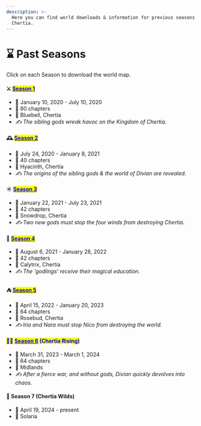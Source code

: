 ```yaml
---
description: >-
  Here you can find world downloads & information for previous seasons of
  Chertia.
---
```


# ⌛ Past Seasons

Click on each Season to download the world map.

#### ⚔️ [<mark style="color:blue;">Season 1</mark>](https://drive.google.com/file/d/18hfjLJO0oc45OuB9qT88k3MhgFSbCKZ\_/view?usp=share\_link)

* 📆 January 10, 2020 - July 10, 2020
* 📖 60 chapters
* 📍 Bluebell, Chertia
* _✍️ The sibling gods wreak havoc on the Kingdom of Chertia._

#### 🕰️ [<mark style="color:blue;">Season 2</mark>](https://drive.google.com/file/d/17g5o1yzSOY5h-0ZfGK3zJIbdSKsfnYRU/view?usp=share\_link)

* 📆 July 24, 2020 - January 8, 2021
* 📖 40 chapters
* 📍 Hyacinth, Chertia
* _✍️ The origins of the sibling gods & the world of Divian are revealed._

#### ☀️ [<mark style="color:blue;">Season 3</mark>](https://drive.google.com/file/d/1xZOv\_AakIBnHYjNQ5HNMdzfhYtCgenlk/view?usp=share\_link)

* 📆 January 22, 2021 - July 23, 2021
* 📖 42 chapters
* 📍 Snowdrop, Chertia
* _✍️ Two new gods must stop the four winds from destroying Chertia._

#### 🧙 [<mark style="color:blue;">Season 4</mark>](https://drive.google.com/file/d/1BJA-V60ev2FjOuaSc4CNGAStDYjQaWmQ/view?usp=share\_link)

* 📆 August 6, 2021 - January 28, 2022
* 📖 42 chapters
* 📍 Calytrix, Chertia
* _✍️ The 'godlings' receive their magical education._

#### ⛺️ [<mark style="color:blue;">Season 5</mark>](https://drive.google.com/file/d/1yL5b10LquTnBbvtZBgYWEXq3lp7eHjbf/view?usp=share\_link)

* 📆 April 15, 2022 - January 20, 2023
* 📖 64 chapters
* 📍 Rosebud, Chertia
* _✍️ Iria and Nara must stop Nico from destroying the world._

#### <mark style="color:blue;">🐦‍🔥</mark> [<mark style="color:blue;">Season 6</mark>](https://drive.google.com/file/d/12kcXFf8UZlCCq5HMpAyHak9LabtZE-Zk/view?usp=share\_link) <mark style="color:blue;">(Chertia Rising)</mark>

* 📆 March 31, 2023 - March 1, 2024
* 📖 64 chapters
* 📍 Midlands
* _✍️ After a fierce war, and without gods, Divian quickly devolves into chaos._

#### 🍃 Season 7 (Chertia Wilds)

* 📆 April 19, 2024 - present
* 📍 Solaria
